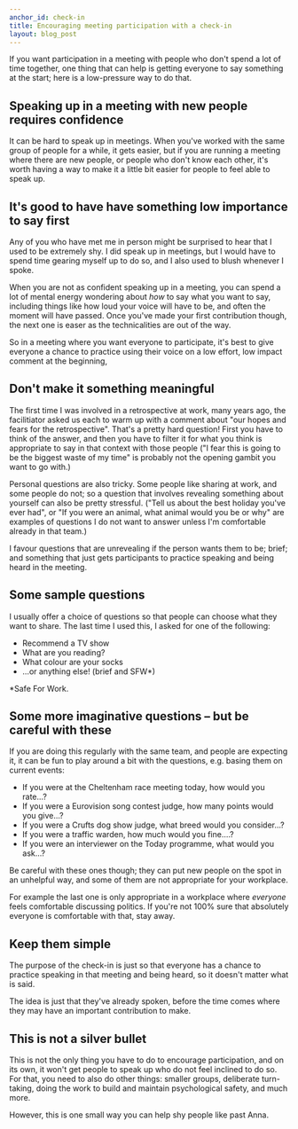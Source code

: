 ```yaml
---
anchor_id: check-in
title: Encouraging meeting participation with a check-in
layout: blog_post
---
```


If you want participation in a meeting with people who don't spend a lot of time together, one thing that can help is getting everyone to say something at the start; here is a low-pressure way to do that.

## Speaking up in a meeting with new people requires confidence

It can be hard to speak up in meetings. When you've worked with the same group of people for a while, it gets easier, but if you are running a meeting where there are new people, or people who don't know each other, it's worth having a way to make it a little bit easier for people to feel able to speak up.

## It's good to have have something low importance to say first

Any of you who have met me in person might be surprised to hear that I used to be extremely shy. I did speak up in meetings, but I would have to spend time gearing myself up to do so, and I also used to blush whenever I spoke.

When you are not as confident speaking up in a meeting, you can spend a lot of mental energy wondering about *how* to say what you want to say, including things like how loud your voice will have to be, and often the moment will have passed. Once you've made your first contribution though, the next one is easer as the technicalities are out of the way.

So in a meeting where you want everyone to participate, it's best to give everyone a chance to practice using their voice on a low effort, low impact comment at the beginning,

## Don't make it something meaningful

The first time I was involved in a retrospective at work, many years ago, the facilitiator asked us each to warm up with a comment about "our hopes and fears for the retrospective". That's a pretty hard question! First you have to think of the answer, and then you have to filter it for what you think is appropriate to say in that context with those people ("I fear this is going to be the biggest waste of my time" is probably not the opening gambit you want to go with.)

Personal questions are also tricky. Some people like sharing at work, and some people do not; so a question that involves revealing something about yourself can also be pretty stressful. ("Tell us about the best holiday you've ever had", or "If you were an animal, what animal would you be or why" are examples of questions I do not want to answer unless I'm comfortable already in that team.)

I favour questions that are unrevealing if the person wants them to be; brief; and something that just gets participants to practice speaking and being heard in the meeting.

## Some sample questions

I usually offer a choice of questions so that people can choose what they want to share. The last time I used this, I asked for one of the following:

- Recommend a TV show
- What are you reading?
- What colour are your socks
- ...or anything else! (brief and SFW*)

*Safe For Work.

## Some more imaginative questions – but be careful with these

If you are doing this regularly with the same team, and people are expecting it, it can be fun to play around a bit with the questions, e.g. basing them on current events:

- If you were at the Cheltenham race meeting today, how would you rate...?
- If you were a Eurovision song contest judge, how many points would you give...?
- If you were a Crufts dog show judge, what breed would you consider...?
- If you were a traffic warden, how much would you fine....?
- If you were an interviewer on the Today programme, what would you ask...?

Be careful with these ones though; they can put new people on the spot in an unhelpful way, and some of them are not appropriate for your workplace.

For example the last one is only appropriate in a workplace where *everyone* feels comfortable discussing politics. If you're not 100% sure that absolutely everyone is comfortable with that, stay away.

## Keep them simple

The purpose of the check-in is just so that everyone has a chance to practice speaking in that meeting and being heard, so it doesn't matter what is said.

The idea is just that they've already spoken, before the time comes where they may have an important contribution to make.

## This is not a silver bullet

This is not the only thing you have to do to encourage participation, and on its own, it won't get people to speak up who do not feel inclined to do so. For that, you need to also do other things: smaller groups, deliberate turn-taking, doing the work to build and maintain psychological safety, and much more.

However, this is one small way you can help shy people like past Anna.
